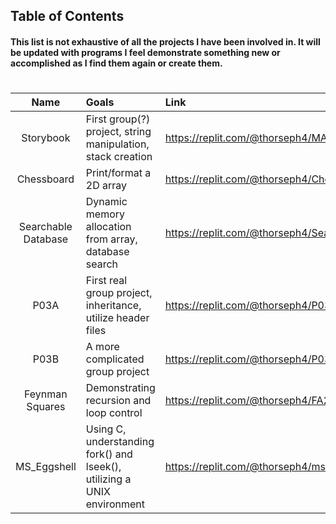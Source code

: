 ## Table of Contents

#### This list is not exhaustive of all the projects I have been involved in.  It will be updated with programs I feel demonstrate something new or accomplished as I find them again or create them.
#
|        Name         | Goals                                                                   | Link                                                     |
| :-----------------: | :---------------------------------------------------------------------- | :------------------------------------------------------- |
|      Storybook      | First group(?) project, string manipulation, stack creation             | https://replit.com/@thorseph4/MA2                        |
|     Chessboard      | Print/format a 2D array                                                 | https://replit.com/@thorseph4/Chessboard                 |
| Searchable Database | Dynamic memory allocation from array, database search                   | https://replit.com/@thorseph4/Searchable-FGO-Database    |
|        P03A         | First real group project, inheritance, utilize header files             | https://replit.com/@thorseph4/P03A                       |
|        P03B         | A more complicated group project                                        | https://replit.com/@thorseph4/P03B                       |
|   Feynman Squares   | Demonstrating recursion and loop control                                | https://replit.com/@thorseph4/FA2021StringfellowProgram2 |
|     MS_Eggshell     | Using C, understanding fork() and lseek(), utilizing a UNIX environment | https://replit.com/@thorseph4/ms-eggshell                |